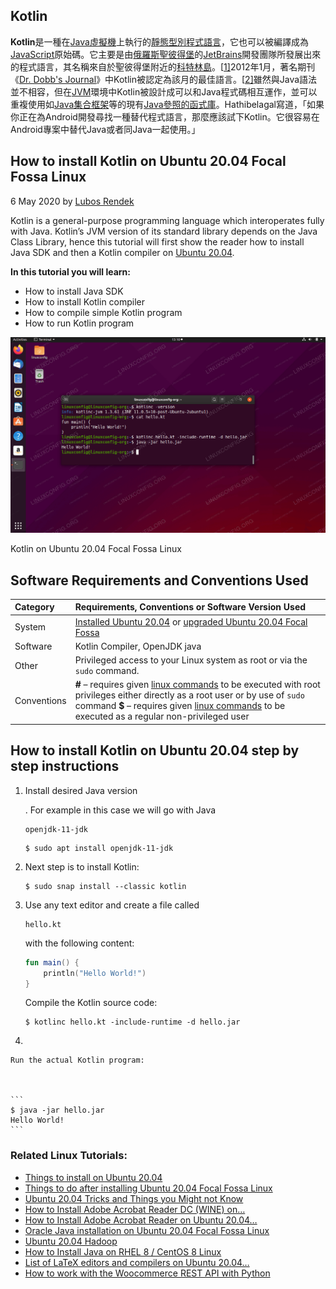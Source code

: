 ## Kotlin

**Kotlin**是一種在[Java虛擬機](https://zh.wikipedia.org/wiki/Java虛擬機)上執行的[靜態型別](https://zh.wikipedia.org/wiki/静态类型)[程式語言](https://zh.wikipedia.org/wiki/编程语言)，它也可以被編譯成為[JavaScript](https://zh.wikipedia.org/wiki/JavaScript)原始碼。它主要是由[俄羅斯](https://zh.wikipedia.org/wiki/俄羅斯)[聖彼得堡](https://zh.wikipedia.org/wiki/聖彼得堡)的[JetBrains](https://zh.wikipedia.org/wiki/JetBrains)開發團隊所發展出來的程式語言，其名稱來自於聖彼得堡附近的[科特林島](https://zh.wikipedia.org/wiki/科特林島)。[[1\]](https://zh.wikipedia.org/wiki/Kotlin#cite_note-oracle_interview-1)2012年1月，著名期刊《[Dr. Dobb's Journal](https://zh.wikipedia.org/w/index.php?title=Dr._Dobb's_Journal&action=edit&redlink=1)》中Kotlin被認定為該月的最佳語言。[[2\]](https://zh.wikipedia.org/wiki/Kotlin#cite_note-dobbs-2)雖然與Java語法並不相容，但在[JVM](https://zh.wikipedia.org/wiki/JVM)環境中Kotlin被設計成可以和Java程式碼相互運作，並可以重複使用如[Java集合框架](https://zh.wikipedia.org/wiki/Java集合框架)等的現有[Java參照的函式庫](https://zh.wikipedia.org/w/index.php?title=Java引用的函数库&action=edit&redlink=1)。Hathibelagal寫道，「如果你正在為Android開發尋找一種替代程式語言，那麼應該試下Kotlin。它很容易在Android專案中替代Java或者同Java一起使用。」



## How to install Kotlin on Ubuntu 20.04 Focal Fossa Linux



6 May 2020 by [Lubos Rendek](https://linuxconfig.org/author/lubos)

Kotlin is a general-purpose programming language which interoperates fully with Java. Kotlin’s JVM version of its standard library depends on the Java Class Library, hence this tutorial will first show the reader how to install Java SDK and then a Kotlin compiler on [Ubuntu 20.04](https://linuxconfig.org/ubuntu-20-04-guide).

**In this tutorial you will learn:**

- How to install Java SDK
- How to install Kotlin compiler
- How to compile simple Kotlin program
- How to run Kotlin program

![Kotlin on Ubuntu 20.04 Focal Fossa Linux](images/01-how-to-install-kotlin-on-ubuntu-20-04-focal-fossa-linux.png)



Kotlin on Ubuntu 20.04 Focal Fossa Linux

## Software Requirements and Conventions Used



| Category    | Requirements, Conventions or Software Version Used           |
| :---------- | :----------------------------------------------------------- |
| System      | [Installed Ubuntu 20.04](https://linuxconfig.org/how-to-install-ubuntu-20-04-focal-fossa-desktop) or [upgraded Ubuntu 20.04 Focal Fossa](https://linuxconfig.org/how-to-upgrade-ubuntu-to-20-04-lts-focal-fossa) |
| Software    | Kotlin Compiler, OpenJDK java                                |
| Other       | Privileged access to your Linux system as root or via the `sudo` command. |
| Conventions | **#** – requires given [linux commands](https://linuxconfig.org/linux-commands) to be executed with root privileges either directly as a root user or by use of `sudo` command **$** – requires given [linux commands](https://linuxconfig.org/linux-commands) to be executed as a regular non-privileged user |

## How to install Kotlin on Ubuntu 20.04 step by step instructions



1. Install desired Java version

    . For example in this case we will go with Java

     

    ```
    openjdk-11-jdk
    ```

    ```
    $ sudo apt install openjdk-11-jdk
    ```
    
2. Next step is to install Kotlin:

    ```
    $ sudo snap install --classic kotlin
    ```

3. Use any text editor and create a file called

     

    ```
    hello.kt
    ```

     

    with the following content:

    ```kotlin
    fun main() {
        println("Hello World!")
    }
    ```

    Compile the Kotlin source code:

    ```
    $ kotlinc hello.kt -include-runtime -d hello.jar
    ```

4.  

    Run the actual Kotlin program:

    

    ```
    $ java -jar hello.jar
    Hello World!
    ```

### Related Linux Tutorials:

- [Things to install on Ubuntu 20.04](https://linuxconfig.org/things-to-install-on-ubuntu-20-04)
- [Things to do after installing Ubuntu 20.04 Focal Fossa Linux](https://linuxconfig.org/things-to-do-after-installing-ubuntu-20-04-focal-fossa-linux)
- [Ubuntu 20.04 Tricks and Things you Might not Know](https://linuxconfig.org/ubuntu-20-04-tricks-and-things-you-might-not-know)
- [How to Install Adobe Acrobat Reader DC (WINE) on…](https://linuxconfig.org/how-to-install-adobe-acrobat-reader-dc-wine-on-ubuntu-20-04-focal-fossa-linux)
- [How to Install Adobe Acrobat Reader on Ubuntu 20.04…](https://linuxconfig.org/how-to-install-adobe-acrobat-reader-on-ubuntu-20-04-focal-fossa-linux)
- [Oracle Java installation on Ubuntu 20.04 Focal Fossa Linux](https://linuxconfig.org/oracle-java-installation-on-ubuntu-20-04-focal-fossa-linux)
- [Ubuntu 20.04 Hadoop](https://linuxconfig.org/ubuntu-20-04-hadoop)
- [How to Install Java on RHEL 8 / CentOS 8 Linux](https://linuxconfig.org/how-to-install-java-on-redhat-8-linux)
- [List of LaTeX editors and compilers on Ubuntu 20.04…](https://linuxconfig.org/list-of-latex-editors-and-compilers-on-ubuntu-20-04-focal-fossa-linux)
- [How to work with the Woocommerce REST API with Python](https://linuxconfig.org/how-to-work-with-the-woocommerce-rest-api-with-python)